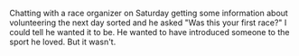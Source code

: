Chatting with a race organizer on Saturday getting some information about volunteering the next day sorted and he asked "Was this your first race?" I could tell he wanted it to be. He wanted to have introduced someone to the sport he loved. But it wasn't.